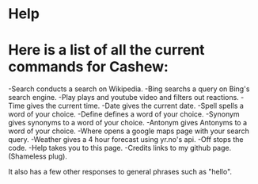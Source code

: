 # Help
Here is a list of all the current commands for Cashew:
=

-Search conducts a search on Wikipedia.
-Bing searchs a query on Bing's search engine.
-Play plays and youtube video and filters out reactions.
-Time gives the current time.
-Date gives the current date.
-Spell spells a word of your choice.
-Define defines a word of your choice.
-Synonym gives synonyms to a word of your choice.
-Antonym gives Antonyms to a word of your choice.
-Where opens a google maps page with your search query.
-Weather gives a 4 hour forecast using yr.no's api.
-Off stops the code.
-Help takes you to this page.
-Credits links to my github page.(Shameless plug).

It also has a few other responses to general phrases such as "hello".
